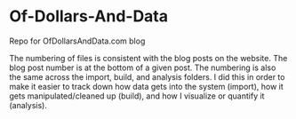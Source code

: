 # Of-Dollars-And-Data
Repo for OfDollarsAndData.com blog

The numbering of files is consistent with the blog posts on the website.  The blog post number is at the bottom of a given post.  The numbering is also the same across the import, build, and analysis folders.  I did this in order to make it easier to track down how data gets into the system (import), how it gets manipulated/cleaned up (build), and how I visualize or quantify it (analysis).
